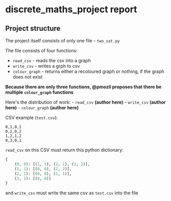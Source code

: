 # discrete_maths_project report

## Project structure
The project itself consists of only one file - `two_sat.py`

The file consists of four functions:
- `read_csv` - reads the csv into a graph
- `write_csv` - writes a grph to csv
- `colour_graph` - returns either a recoloured graph or nothing, if the graph does not exist

**Because there are only three functions, @pmozil proposes that there be 
multiple `colour_graph` functions**

Here's the distribution of work:
    - `read_csv` **(author here)**
    - `write_csv` **(author here)**
    - `colour_graph` **(author here)**

CSV example (`test.csv`):
```
0,1,0,1
0,2,0,2
1,2,1,2
0,3,0,1
```

`read_csv` on this CSV must return this python dictionary:
```python
{
    (0, 0): [(1, 1), (2, 1), (3, 1)],
    (1, 1): [(0, 0), (2, 2)],
    (2, 2): [(0, 0), (1, 1)],
    (3, 1): [(0, 0)]
}
```

and `write_csv` must write the same csv as `test.csv` into the file
